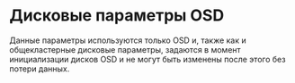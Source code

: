 # Дисковые параметры OSD

Данные параметры используются только OSD и, также как и общекластерные
дисковые параметры, задаются в момент инициализации дисков OSD и не могут быть
изменены после этого без потери данных.
